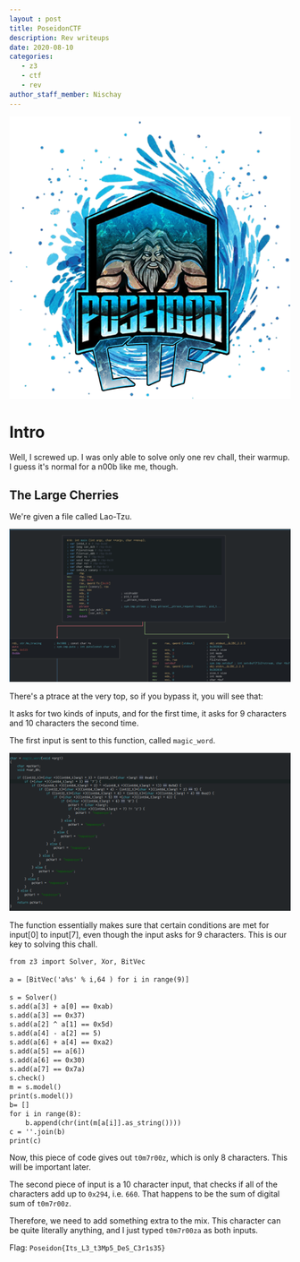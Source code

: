 ```yaml
---
layout : post
title: PoseidonCTF
description: Rev writeups
date: 2020-08-10
categories:
   - z3
   - ctf
   - rev
author_staff_member: Nischay
---
```


![logo](/images/poseidon/logo.png)
# Intro

Well, I screwed up. I was only able to solve only one rev chall, their warmup. I guess it's normal for a n00b like me, though.


## The Large Cherries

We're given a file called Lao-Tzu. 

![ptrace reeee](/images/poseidon/rev/1.png)

There's a ptrace at the very top, so if you bypass it, you will see that:

It asks for two kinds of inputs, and for the first time, it asks for 9 characters and 10 characters the second time.

The first input is sent to this function, called `magic_word`.

![magick](/images/poseidon/rev/2.png)

The function essentially makes sure that certain conditions are met for input[0] to input[7], even though the input asks for 9 characters. This is our key to solving this chall. 

```
from z3 import Solver, Xor, BitVec

a = [BitVec('a%s' % i,64 ) for i in range(9)]

s = Solver()
s.add(a[3] + a[0] == 0xab)
s.add(a[3] == 0x37)
s.add(a[2] ^ a[1] == 0x5d)
s.add(a[4] - a[2] == 5)
s.add(a[6] + a[4] == 0xa2)
s.add(a[5] == a[6])
s.add(a[6] == 0x30)
s.add(a[7] == 0x7a)
s.check()
m = s.model()
print(s.model())
b= []
for i in range(8):
    b.append(chr(int(m[a[i]].as_string())))
c = ''.join(b)
print(c)
```
Now, this piece of code gives out `t0m7r00z`, which is only 8 characters. This will be important later.

The second piece of input is a 10 character input, that checks if all of the characters add up to `0x294`, i.e. `660`. That happens to be the sum of digital sum of `t0m7r00z`. 

Therefore, we need to add something extra to the mix. This character can be quite literally anything, and I just typed `t0m7r00za` as both inputs.

Flag: `Poseidon{Its_L3_t3Mp5_DeS_C3r1s35}`


